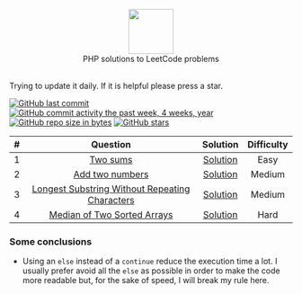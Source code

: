 <p align="center">
  <a href="https://leetcode.com/nplasencia">
    <img height=80 src="https://leetcode.com/static/webpack_bundles/images/logo-dark.e99485d9b.svg">
  </a>
  <br>PHP solutions to LeetCode problems
  <br><br>
</p>

Trying to update it daily. If it is helpful please press a star.

[![GitHub last commit](https://img.shields.io/github/last-commit/nplasencia/Leetcode_solutions.svg)](https://github.com/nplasencia/Leetcode_solutions) 
[![GitHub commit activity the past week, 4 weeks, year](https://img.shields.io/github/commit-activity/y/nplasencia/Leetcode_solutions.svg)](https://github.com/nplasencia/Leetcode_solutions)
[![GitHub repo size in bytes](https://img.shields.io/github/repo-size/nplasencia/Leetcode_solutions.svg)](https://github.com/nplasencia/Leetcode_solutions) 
[![GitHub stars](https://img.shields.io/github/stars/nplasencia/Leetcode_solutions.svg)](https://github.com/nplasencia/Leetcode_solutions)

|  # |                                                            Question                                                             |                      Solution                      | Difficulty |
|:--:|:-------------------------------------------------------------------------------------------------------------------------------:|:--------------------------------------------------:|:----------:|
|  1 |                                       [Two sums](https://leetcode.com/problems/two-sum/)                                        |         [Solution](src/TwoSum/Solution.md)         |    Easy    |
|  2 |                                [Add two numbers](https://leetcode.com/problems/add-two-numbers/)                                |     [Solution](src/AddTwoNumbers/Solution.md)      |   Medium   |
|  3 | [Longest Substring Without Repeating Characters](https://leetcode.com/problems/longest-substring-without-repeating-characters/) |    [Solution](src/LongestSubstring/Solution.md)    |   Medium   |
|  4 |          [Median of Two Sorted Arrays](https://leetcode.com/problems/median-of-two-sorted-arrays/)           | [Solution](src/FindMedianSortedArrays/Solution.md) |    Hard    |

### Some conclusions

- Using an `else` instead of a `continue` reduce the execution time a lot. I usually prefer avoid all the `else` as
  possible in order to make the code more readable but, for the sake of speed, I will break my rule here.

